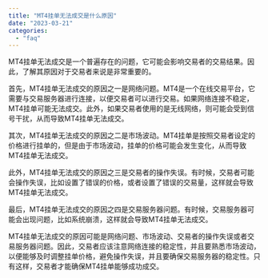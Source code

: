 ```yaml
---
title: "MT4挂单无法成交是什么原因"
date: "2023-03-21"
categories: 
  - "faq"
---
```


MT4挂单无法成交是一个普遍存在的问题，它可能会影响交易者的交易结果。因此，了解其原因对于交易者来说是非常重要的。

首先，MT4挂单无法成交的原因之一是网络问题。MT4是一个在线交易平台，它需要与交易服务器进行连接，以便交易者可以进行交易。如果网络连接不稳定，MT4挂单可能无法成交。此外，如果交易者使用的是无线网络，则可能会受到信号干扰，从而导致MT4挂单无法成交。

其次，MT4挂单无法成交的原因之二是市场波动。MT4挂单是按照交易者设定的价格进行挂单的，但是由于市场波动，挂单的价格可能会发生变化，从而导致MT4挂单无法成交。

此外，MT4挂单无法成交的原因之三是交易者的操作失误。有时候，交易者可能会操作失误，比如设置了错误的价格，或者设置了错误的交易量，这样就会导致MT4挂单无法成交。

最后，MT4挂单无法成交的原因之四是交易服务器问题。有时候，交易服务器可能会出现问题，比如系统崩溃，这样就会导致MT4挂单无法成交。

MT4挂单无法成交的原因可能是网络问题、市场波动、交易者的操作失误或者交易服务器问题。因此，交易者应该注意网络连接的稳定性，并且要熟悉市场波动，以便能够及时调整挂单价格，避免操作失误，并且要确保交易服务器的稳定性。只有这样，交易者才能确保MT4挂单能够成功成交。
